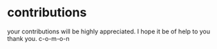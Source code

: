 # contributions
your contributions will be highly appreciated. I hope it be of help to you thank you. c-o-m-o-n
